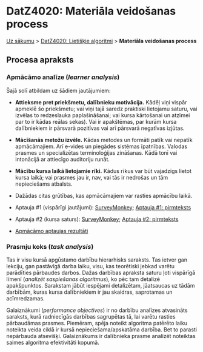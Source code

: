 # DatZ4020: Materiāla veidošanas process

[Uz sākumu](../LU/index.html) > [DatZ4020: Lietišķie algoritmi](index.html) > **Materiāla veidošanas process**


## Procesa apraksts

### Apmācāmo analīze (*learner analysis*) 

Šajā solī atbildam uz šādiem jautājumiem:

* **Attieksme pret priekšmetu, dalībnieku motivācija.** 
Kādēļ viņi vispār apmeklē šo priekšmetu; vai viņi tajā 
saredz praktiski lietojamu saturu, vai izvēlas to redzeslauka 
paplašināšanai; vai kursa kārtošanai un atzīmei par to ir kādas reālas sekas). 
Vai ir apakštēmas, par kurām kursa dalībniekiem ir pārsvarā pozitīvas
vai arī pārsvarā negatīvas izjūtas.
* **Mācīšanās metožu izvēle.**
Kādas metodes un formāti patīk vai nepatīk apmācāmajiem. 
Arī e-vides un piegādes sistēmas īpatnības. Valodas prasmes un 
specializētas terminoloģijas zināšanas. Kādā tonī vai intonācijā
ar attiecīgo auditoriju runāt. 
* **Mācību kursa laikā lietojamie rīki.** 
Kādus rīkus var būt vajadzīgs lietot kursa laikā; vai prasmes jau ir, nav, 
vai tās ir nedrošas un tām nepieciešams atbalsts. 
* Dažādas citas grūtības, kas apmācāmajiem var rasties apmācību laikā. 

* Aptauja #1 (vispārīgi jautājumi): 
  [SurveyMonkey](https://www.surveymonkey.com/r/HT7NKHB); 
  [Aptauja #1: pirmteksts](learner-analysis-questionnaire1.html)
* Aptauja #2 (kursa saturs): 
  [SurveyMonkey](https://www.surveymonkey.com/r/KHF9NLB); 
  [Aptauja #2: pirmteksts](learner-analysis-questionnaire2.html)
* [Apmācāmo aptaujas rezultāti](learner-analysis-report.html)




### Prasmju koks (*task analysis*) 

Tas ir visu kursā apgūstamo 
darbību hierarhisks saraksts. Tas ietver gan lekciju, gan 
pastāvīgā darba laiku, visu, kas teorētiski jebkad varētu 
parādīties pārbaudes darbos. Dažas darbības
apraksta saturu ļoti vispārīgā līmenī (*analizēt saspiešanas
algoritmus*), ko pēc tam detalizē apakšpunktos. Sarakstam 
jābūt iespējami detalizētam, jāatsaucas uz tādām darbībām, 
kuras kursa dalībniekiem ir jau skaidras, saprotamas 
un acīmredzamas.

Galaiznākumi (*performance objectives*) ir no darbību
analīzes atvasināts saraksts, kurā radniecīgās darbības 
sagrupētas tā, lai varētu rasties pārbaudāmas prasmes. 
Piemēram, spēja noteikt algoritma patērēto laiku noteikta
veida ciklā ir kursā nepieciešama/apskatāma darbība. Bet 
to parasti nepārbauda atsevišķi. Galaiznākums ir dalībnieka
prasme analizēt noteiktas saimes algoritma efektivitāti kopumā.

